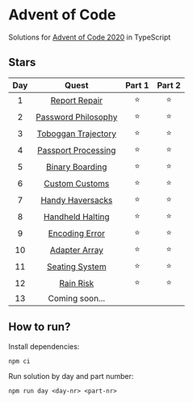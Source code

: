 # Advent of Code
Solutions for [Advent of Code 2020](https://adventofcode.com/2020/) in TypeScript

## Stars
| Day |           Quest          | Part 1 | Part 2 |
| :-: | :----------------------: | :----: | :----: |
|  1  |    [Report Repair][1]    | :star: | :star: |
|  2  | [Password Philosophy][2] | :star: | :star: |
|  3  | [Toboggan Trajectory][3] | :star: | :star: |
|  4  | [Passport Processing][4] | :star: | :star: |
|  5  |   [Binary Boarding][5]   | :star: | :star: |
|  6  |    [Custom Customs][6]   | :star: | :star: |
|  7  |   [Handy Haversacks][7]  | :star: | :star: |
|  8  |   [Handheld Halting][8]  | :star: | :star: |
|  9  |    [Encoding Error][9]   | :star: | :star: |
|  10 |    [Adapter Array][10]   | :star: | :star: |
|  11 |   [Seating System][11]   | :star: | :star: |
|  12 |      [Rain Risk][12]     | :star: | :star: |
|  13 |      Coming soon...      |        |        |


## How to run?
Install dependencies:
```shell
npm ci
```

Run solution by day and part number:
```shell
npm run day <day-nr> <part-nr>
```

[1]: https://adventofcode.com/2020/day/1
[2]: https://adventofcode.com/2020/day/2
[3]: https://adventofcode.com/2020/day/3
[4]: https://adventofcode.com/2020/day/4
[5]: https://adventofcode.com/2020/day/5
[6]: https://adventofcode.com/2020/day/6
[7]: https://adventofcode.com/2020/day/7
[8]: https://adventofcode.com/2020/day/8
[9]: https://adventofcode.com/2020/day/9
[10]: https://adventofcode.com/2020/day/10
[11]: https://adventofcode.com/2020/day/11
[12]: https://adventofcode.com/2020/day/12
